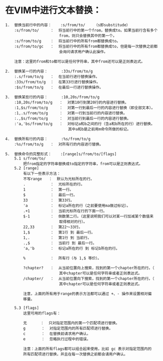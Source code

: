 # 在VIM中进行文本替换：

    1.  替换当前行中的内容：    :s/from/to/    （s即substitude）
        :s/from/to/     ：  将当前行中的第一个from，替换成to。如果当前行含有多个
                            from，则只会替换其中的第一个。
        :s/from/to/g    ：  将当前行中的所有from都替换成to。
        :s/from/to/gc   ：  将当前行中的所有from都替换成to，但是每一次替换之前都
                            会询问请求用户确认此操作。
    
        注意：这里的from和to都可以是任何字符串，其中from还可以是正则表达式。
    
    2.  替换某一行的内容：      :33s/from/to/g
        :.s/from/to/g   ：  在当前行进行替换操作。
        :33s/from/to/g  ：  在第33行进行替换操作。
        :$s/from/to/g   ：  在最后一行进行替换操作。
    
    3.  替换某些行的内容：      :10,20s/from/to/g
        :10,20s/from/to/g   ：  对第10行到第20行的内容进行替换。
        :1,$s/from/to/g     ：  对第一行到最后一行的内容进行替换（即全部文本）。
        :1,.s/from/to/g     ：  对第一行到当前行的内容进行替换。
        :.,$s/from/to/g     ：  对当前行到最后一行的内容进行替换。
        :'a,'bs/from/to/g   ：  对标记a和b之间的行（含a和b所在的行）进行替换。
                                其中a和b是之前用m命令所做的标记。
    
    4.  替换所有行的内容：      :%s/from/to/g
        :%s/from/to/g   ：  对所有行的内容进行替换。
    
    5.  替换命令的完整形式：    :[range]s/from/to/[flags]
        5.1 s/from/to/
            把from指定的字符串替换成to指定的字符串，from可以是正则表达式。
        5.2 [range]
            有以下一些表示方法：
            不写range   ：  默认为光标所在的行。
            .           ：  光标所在的行。
            1           ：  第一行。
            $           ：  最后一行。
            33          ：  第33行。
            'a          ：  标记a所在的行（之前要使用ma做过标记）。
            .+1         ：  当前光标所在行的下面一行。
            $-1         ：  倒数第二行。（这里说明我们可以对某一行加减某个数值来
                            取得相对的行）。
            22,33       ：  第22～33行。
            1,$         ：  第1行 到 最后一行。
            1,.         ：  第1行 到 当前行。
            .,$         ：  当前行 到 最后一行。
            'a,'b       ：  标记a所在的行 到 标记b所在的行。
    
            %           ：  所有行（与 1,$ 等价）。
    
            ?chapter?   ：  从当前位置向上搜索，找到的第一个chapter所在的行。（
                            其中chapter可以是任何字符串或者正则表达式。
            /chapter/   ：  从当前位置向下搜索，找到的第一个chapter所在的行。（
                            其中chapter可以是任何字符串或者正则表达式。
    
            注意，上面的所有用于range的表示方法都可以通过 +、- 操作来设置相对偏
            移量。
    
        5.3 [flags]
            这里可用的flags有：
    
            无      ：  只对指定范围内的第一个匹配项进行替换。
            g       ：  对指定范围内的所有匹配项进行替换。
            c       ：  在替换前请求用户确认。
            e       ：  忽略执行过程中的错误。
    
            注意：上面的所有flags都可以组合起来使用，比如 gc 表示对指定范围内的
            所有匹配项进行替换，并且在每一次替换之前都会请用户确认。